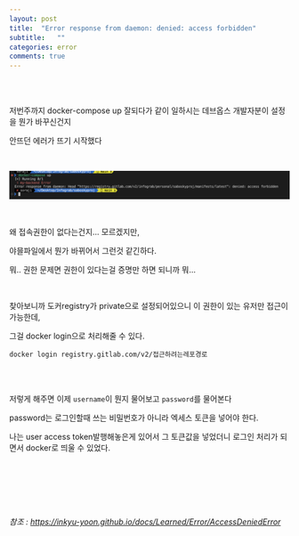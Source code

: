 ```yaml
---
layout: post
title:  "Error response from daemon: denied: access forbidden"
subtitle:   ""
categories: error
comments: true
---
```




<br>

<br>

저번주까지 docker-compose up 잘되다가 같이 일하시는 데브옵스 개발자분이 설정을 뭔가 바꾸신건지

안뜨던 에러가 뜨기 시작했다

<br>

![dockerlogin](/assets/img/2023-04-10/dockerlogin.png)

<br>

왜 접속권한이 없다는건지… 모르겠지만,

야믈파일에서 뭔가 바뀌어서 그런것 같긴하다.

뭐.. 권한 문제면 권한이 있다는걸 증명만 하면 되니까 뭐...

<br>

찾아보니까 도커registry가 private으로 설정되어있으니 이 권한이 있는 유저만 접근이 가능한데,

그걸 docker login으로 처리해줄 수 있다.

~~~
docker login registry.gitlab.com/v2/접근하려는레포경로
~~~

<br>

<br>

저렇게 해주면 이제 `username`이 뭔지 물어보고 `password`를 물어본다

password는 로그인할때 쓰는 비밀번호가 아니라 엑세스 토큰을 넣어야 한다.

나는 user access token발행해놓은게 있어서 그 토큰값을 넣었더니 로그인 처리가 되면서 docker로 띄울 수 있었다.

<br>

<br>

<br>

<br>

<br>

*참조 : https://inkyu-yoon.github.io/docs/Learned/Error/AccessDeniedError*